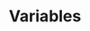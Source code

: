 ---
title: "Variables"
linkTitle: "Variables"
description: "Information regarding what a variable is, how to reference a variable, and variable scopes."
weight: 300
---